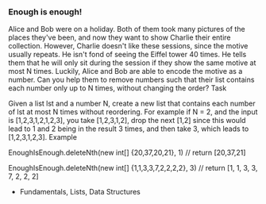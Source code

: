 ### Enough is enough!

<p> Alice and Bob were on a holiday. Both of them took many pictures of the places they've been, and now they want to show Charlie their entire collection. However, Charlie doesn't like these sessions, since the motive usually repeats. He isn't fond of seeing the Eiffel tower 40 times. He tells them that he will only sit during the session if they show the same motive at most N times. Luckily, Alice and Bob are able to encode the motive as a number. Can you help them to remove numbers such that their list contains each number only up to N times, without changing the order?
Task

<p> Given a list lst and a number N, create a new list that contains each number of lst at most N times without reordering. For example if N = 2, and the input is [1,2,3,1,2,1,2,3], you take [1,2,3,1,2], drop the next [1,2] since this would lead to 1 and 2 being in the result 3 times, and then take 3, which leads to [1,2,3,1,2,3].
Example

<p> EnoughIsEnough.deleteNth(new int[] {20,37,20,21}, 1) // return [20,37,21]
<p>EnoughIsEnough.deleteNth(new int[] {1,1,3,3,7,2,2,2,2}, 3) // return [1, 1, 3, 3, 7, 2, 2, 2]

- Fundamentals, Lists, Data Structures
